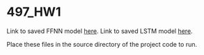 # 497_HW1

Link to saved FFNN model [here](https://drive.google.com/file/d/1JhyJOzdX5Iw_x4NpYDUdtJYaJtVd-Wsx/view?usp=sharing).
Link to saved LSTM model [here](https://drive.google.com/file/d/1W_LZTNmZ5NIhET-sHn-NfqXbMZDkz8Rb/view?usp=sharing).

Place these files in the source directory of the project code to run.
